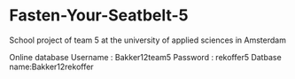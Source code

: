 # Fasten-Your-Seatbelt-5
School project of team 5 at the university of applied sciences in Amsterdam

Online database
Username : Bakker12team5
Password : rekoffer5
Datbase name:Bakker12rekoffer
